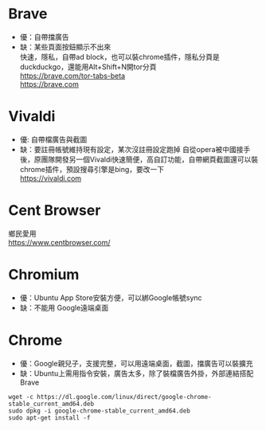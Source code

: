 # Brave
* 優：自帶擋廣告  
* 缺：某些頁面按鈕顯示不出來  
快速，隱私，自帶ad block，也可以裝chrome插件，隱私分頁是duckduckgo，還能用Alt+Shift+N開tor分頁  
https://brave.com/tor-tabs-beta  
https://brave.com  

# Vivaldi
* 優: 自帶檔廣告與截圖  
* 缺：要註冊帳號維持現有設定，某次沒註冊設定跑掉 
自從opera被中國接手後，原團隊開發另一個Vivaldi快速簡便，高自訂功能，自帶網頁截圖還可以裝chrome插件，預設搜尋引擎是bing，要改一下  
https://vivaldi.com   

# Cent Browser
鄉民愛用  
https://www.centbrowser.com/ 

# Chromium
* 優：Ubuntu App Store安裝方便，可以綁Google帳號sync  
* 缺：不能用 Google遠端桌面  

# Chrome
* 優：Google親兒子，支援完整，可以用遠端桌面，截圖，擋廣告可以裝擴充  
* 缺：Ubuntu上需用指令安裝，廣告太多，除了裝檔廣告外掛，外部連結搭配Brave   

```
wget -c https://dl.google.com/linux/direct/google-chrome-stable_current_amd64.deb 
sudo dpkg -i google-chrome-stable_current_amd64.deb
sudo apt-get install -f
```
